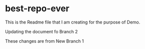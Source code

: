 # best-repo-ever
This is the Readme file that I am creating for the purpose of Demo.


Updating the document fo Branch 2

These changes are from New Branch 1 
